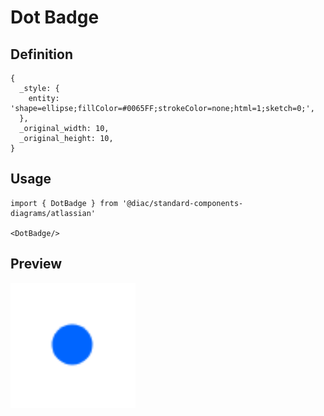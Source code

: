# Dot Badge

## Definition

```
{
  _style: { 
    entity: 'shape=ellipse;fillColor=#0065FF;strokeColor=none;html=1;sketch=0;',
  },
  _original_width: 10,
  _original_height: 10,
}
```

## Usage

```
import { DotBadge } from '@diac/standard-components-diagrams/atlassian'

<DotBadge/>
```

## Preview

<img src="./dot-badge.png" width="200"/>
